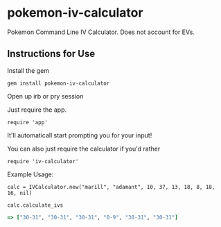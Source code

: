 # pokemon-iv-calculator

Pokemon Command Line IV Calculator. Does not account for EVs.

## Instructions for Use

Install the gem

`gem install pokemon-iv-calculator`

Open up irb or pry session

Just require the app.

`require 'app'`

It'll automaticall start prompting you for your input!

You can also just require the calculator if you'd rather

`require 'iv-calculator'`

Example Usage:

`calc = IVCalculator.new("marill", "adamant", 10, 37, 13, 18, 8, 18, 16, nil)`

`calc.calculate_ivs`

```ruby
=> ["30-31", "30-31", "30-31", "0-9", "30-31", "30-31"]
```

